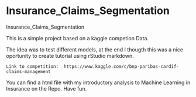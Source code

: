 # Insurance_Claims_Segmentation
Insurance_Claims_Segmentation

This is a simple project based on a kaggle competion Data.

The idea was to test different models, at the end I thougth this was a nice oportunity to create tutorial using rStudio markdown.

    Link to competition:  https://www.kaggle.com/c/bnp-paribas-cardif-claims-management

You can find a html file with my introductory analysis to Machine Learning in Insurance on the Repo. Have fun.
